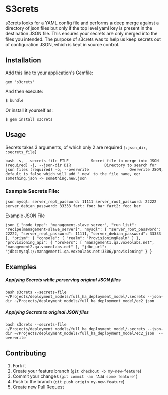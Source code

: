 # S3crets

s3crets looks for a YAML config file and performs a deep merge against a directory of json files but only if the top level yaml key is present in the destination JSON file.  This ensures your secrets are only merged into the files you intended.  The purpose of s3crets was to help us keep secrets out of configuration JSON, which is kept in source control.

## Installation

Add this line to your application's Gemfile:

    gem 's3crets'

And then execute:

    $ bundle

Or install it yourself as:

    $ gem install s3crets

## Usage

Secrets takes 3 arguments, of which only 2 are required `[:json_dir, :secrets_file]`

`bash
    -s, --secrets-file FILE          Secret file to merge into JSON (required)
    -j, --json-dir DIR               Directory to search for json files (required)
    -o, --overwrite                  Overwrite JSON, default is false which will add '.new' to the file name, eg: something.json -> something.new.json
`

### Example Secrets File:

`json
mysql:
    server_repl_password: 11111
    server_root_password: 22222
    server_debian_password: 33333
fart:
    foo: bar
fart2:
    foo: bar
`

Example JSON File

`json
{
  "node_type": "management-slave_server",
  "run_list": "recipe[management-slave_server]",
  "mysql": {
    "server_root_password": 22222,
    "server_repl_password": 11111,
    "server_debian_password": 33333
  },
  "prism": {
    "console": {
      "realm": "ProvisioningRealm"
    }
  },
  "provisioning_api": {
    "brokers": [
      "management1.qa.voxeolabs.net",
      "management2.qa.voxeolabs.net"
    ],
    "jdbc_url": "jdbc:mysql://management1.qa.voxeolabs.net:3306/provisioning"
  }
}
`

## Examples

##### Applying Secrets while perserving original JSON files
`bash
s3crets --secrets-file ~/Projects/deployment_models/full_ha_deployment_model/.secrets --json-dir ~/Projects/deployment_models/full_ha_deployment_model/ec2_json
`

##### Applying Secrets to original JSON files
`bash
s3crets --secrets-file ~/Projects/deployment_models/full_ha_deployment_model/.secrets --json-dir ~/Projects/deployment_models/full_ha_deployment_model/ec2_json  --overwrite
`
## Contributing

1. Fork it
2. Create your feature branch (`git checkout -b my-new-feature`)
3. Commit your changes (`git commit -am 'Add some feature'`)
4. Push to the branch (`git push origin my-new-feature`)
5. Create new Pull Request
